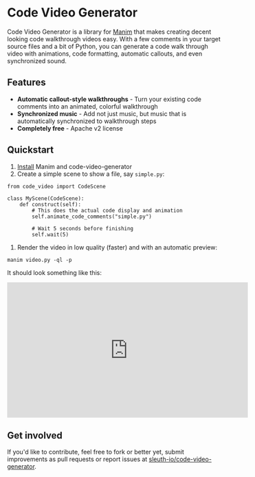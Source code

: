 # Code Video Generator

Code Video Generator is a library for [Manim](https://github.com/manimcommunity/manim) that makes creating decent
 looking code walkthrough videos easy.  With a few comments in your target source files and a bit of Python, you can
  generate a code walk through video with animations, code formatting, automatic callouts, and even synchronized sound.

## Features

* **Automatic callout-style walkthroughs** - Turn your existing code comments into an animated, colorful walkthrough
* **Synchronized music** - Add not just music, but music that is automatically synchronized to walkthrough steps
* **Completely free** - Apache v2 license

## Quickstart

1. [Install](installation.html) Manim and code-video-generator
1. Create a simple scene to show a file, say `simple.py`:
```
from code_video import CodeScene

class MyScene(CodeScene):
    def construct(self):
        # This does the actual code display and animation
        self.animate_code_comments("simple.py")
    
        # Wait 5 seconds before finishing
        self.wait(5)
```
1. Render the video in low quality (faster) and with an automatic preview:
```
manim video.py -ql -p
```

It should look something like this:

<iframe width="560" height="315" src="https://www.youtube.com/embed/I-Y__IJ_y90" frameborder="0" allow="accelerometer; autoplay; clipboard-write; encrypted-media; gyroscope; picture-in-picture" allowfullscreen></iframe>


## Get involved

If you'd like to contribute, feel free to fork or better yet, submit improvements as pull requests or report issues
 at [sleuth-io/code-video-generator](https://github.com/sleuth-io/code-video-generator).

